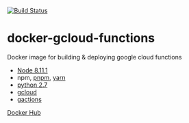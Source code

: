 
[![Build Status](https://travis-ci.com/nalbion/docker-gcloud-functions.svg?branch=master)](https://travis-ci.com/nalbion/docker-gcloud-functions)

# docker-gcloud-functions
Docker image for building &amp; deploying google cloud functions

- [Node 8.11.1](https://cloud.google.com/functions/docs/concepts/nodejs-8-runtime)
- npm, [pnpm](https://pnpm.js.org), [yarn](https://yarnpkg.com/en/)
- [python 2.7](https://docs.python.org/2/)
- [gcloud](https://cloud.google.com/sdk/gcloud/reference/beta/functions/)
- [gactions](https://developers.google.com/actions/tools/gactions-cli)

[Docker Hub](https://hub.docker.com/r/nalbion/gcloud-functions)

